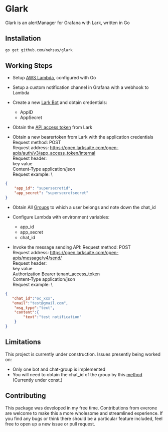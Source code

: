 # Glark
Glark is an alertManager for Grafana with Lark, written in Go

## Installation
```bash
go get github.com/nehsus/glark
```
## Working Steps

 * Setup [AWS Lambda](https://aws.amazon.com/lambda/), configured with Go

 * Setup a custom notification channel in Grafana with a webhook to Lambda

 * Create a new [Lark Bot](https://open.larksuite.com/document/uMDNxEjLzQTMx4yM0ETM/uUjMyEjL1IjMx4SNyITM) and obtain credentials: 
    - AppID
    - AppSecret

 * Obtain the [API access token](https://open.larksuite.com/document/uMzMyEjLzMjMx4yMzITM/ukjMyEjL5IjMx4SOyITM) from Lark

 * Obtain a new bearertoken from Lark with the application credentials
Request method: POST \
Request address: https://open.larksuite.com/open-apis/auth/v3/app_access_token/internal \
Request header: \
key	value \
Content-Type	application/json \
Request example: \
```json
{ 
    "app_id": "supersecretid", 
    "app_secret": "supersecretsecret" 
}
```

 * Obtain All [Groups](https://open.larksuite.com/document/uMzMyEjLzMjMx4yMzITM/uYjMxUjL2ITM14iNyETN) to which a user belongs and note down the chat_id

 * Configure Lambda with environment variables:
    - app_id
    - app_secret
    - chat_id

 * Invoke the message sending API:
Request method: POST \
Request address: https://open.larksuite.com/open-apis/message/v4/send/ \
Request header: \
key	value \
Authorization	Bearer tenant_access_token \
Content-Type	application/json \
Request example: \
```json
{
   "chat_id":"oc_xxx", 
   "email":"test@gmail.com", 
    "msg_type":"text",
    "content":{
        "text":"test notification"
    }
}
```

## Limitations
This project is currently under construction. Issues presently being worked on:
 
 * Only one bot and chat-group is implemented
 * You will need to obtain the chat_id of the group by this [method](https://open.larksuite.com/document/uMzMyEjLzMjMx4yMzITM/uETM1EjLxETNx4SMxUTM) (Currently under const.)

## Contributing
This package was developed in my free time. Contributions from everone are welcome to make this a more wholesome and streamlined experience. If you find any bugs or think there should be a particular feature included, feel free to open up a new issue or pull request.
